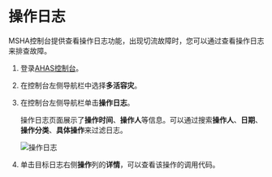 # 操作日志

MSHA控制台提供查看操作日志功能，出现切流故障时，您可以通过查看操作日志来排查故障。

1.  登录[AHAS控制台](https://ahas.console.aliyun.com)。

2.  在控制台左侧导航栏中选择**多活容灾**。

3.  在控制台左侧导航栏单击**操作日志**。

    操作日志页面展示了**操作时间**、**操作人**等信息。可以通过搜索**操作人**、**日期**、**操作分类**、**具体操作**来过滤日志。

    ![操作日志](https://static-aliyun-doc.oss-accelerate.aliyuncs.com/assets/img/zh-CN/3528716951/p92721.png)

4.  单击目标日志右侧**操作**列的**详情**，可以查看该操作的调用代码。


